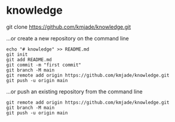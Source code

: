 # knowledge



git clone https://github.com/kmjade/knowledge.git

…or create a new repository on the command line
```git
echo "# knowledge" >> README.md
git init
git add README.md
git commit -m "first commit"
git branch -M main
git remote add origin https://github.com/kmjade/knowledge.git
git push -u origin main
```

…or push an existing repository from the command line
```git
git remote add origin https://github.com/kmjade/knowledge.git
git branch -M main
git push -u origin main
```